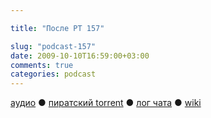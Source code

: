 ```yaml
---

title: "После РТ 157"

slug: "podcast-157"
date: 2009-10-10T16:59:00+03:00
comments: true
categories: podcast
---
```

[аудио](http://cdn.radio-t.com/rt157post.mp3) ● [пиратский torrent](http://pirates.radio-t.com/torrents/rt157post.mp3.torrent) ● [лог чата](http://chat.radio-t.com/logs/radio-t-157.html) ● [wiki](http://wiki.radio-t.com/%D0%9F%D0%BE%D1%81%D0%BB%D0%B5_%D0%A0%D0%A2_157)<audio src="http://cdn.radio-t.com/rt157post.mp3" preload="none">
